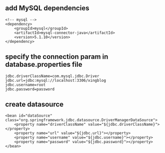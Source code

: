 ## add MySQL dependencies
	<!-- mysql -->
	<dependency>
		<groupId>mysql</groupId>
		<artifactId>mysql-connector-java</artifactId>
		<version>5.1.10</version>
	</dependency>

## specify the connection param in database.properties file
	jdbc.driverClassName=com.mysql.jdbc.Driver
	jdbc.url=jdbc:mysql://localhost:3306/xingblog
	jdbc.username=root
	jdbc.password=password

## create datasource
	<bean id="dataSource" class="org.springframework.jdbc.datasource.DriverManagerDataSource">
		<property name="driverClassName" value="${jdbc.driverClassName}"></property>
		<property name="url" value="${jdbc.url}"></property>
		<property name="username" value="${jdbc.username}"></property>
		<property name="password" value="${jdbc.password}"></property>
	</bean>
	
